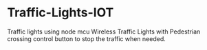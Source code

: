# Traffic-Lights-IOT
Traffic lights using node mcu
Wireless Traffic Lights with Pedestrian crossing control button to stop the traffic when needed.
